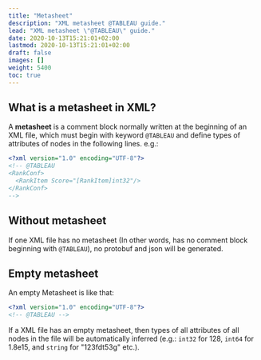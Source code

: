 ```yaml
---
title: "Metasheet"
description: "XML metasheet @TABLEAU guide."
lead: "XML metasheet \"@TABLEAU\" guide."
date: 2020-10-13T15:21:01+02:00
lastmod: 2020-10-13T15:21:01+02:00
draft: false
images: []
weight: 5400
toc: true
---
```


## What is a metasheet in XML?

A **metasheet** is a comment block normally written at the beginning of an XML file, which must begin with keyword `@TABLEAU` and define types of attributes of nodes in the following lines. e.g.:

```XML
<?xml version="1.0" encoding="UTF-8"?>
<!-- @TABLEAU 
<RankConf>
  <RankItem Score="[RankItem]int32"/>
</RankConf>
-->
```

## Without metasheet

If one XML file has no metasheet (In other words, has no comment block beginning with `@TABLEAU`), no protobuf and json will be generated.

## Empty metasheet

An empty Metasheet is like that:

```XML
<?xml version="1.0" encoding="UTF-8"?>
<!-- @TABLEAU -->
```

If a XML file has an empty metasheet, then types of all attributes of all nodes in the file will be automatically inferred (e.g.: `int32` for 128, `int64` for 1.8e15, and `string` for "123fdt53g" etc.).

